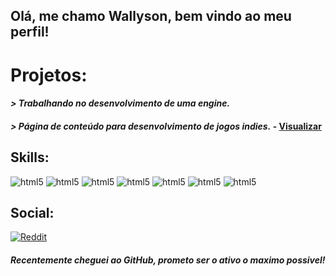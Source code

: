 ## Olá, me chamo Wallyson, bem vindo ao meu perfil!

# Projetos:
#### *> Trabalhando no desenvolvimento de uma engine.*
#### *> Página de conteúdo para desenvolvimento de jogos indies.* - [Visualizar](https://github.com/F8wwa/DevContent)
## Skills:
<div style="display: inline_block"<br/>
<img alig="center" alt="html5" src="https://img.shields.io/badge/HTML5-E34F26?style=for-the-badge&logo=html5&logoColor=white" />
<img alig="center" alt="html5" src="https://img.shields.io/badge/Python-3776AB?style=for-the-badge&logo=python&logoColor=white" />
<img alig="center" alt="html5" src="https://img.shields.io/badge/R-276DC3?style=for-the-badge&logo=r&logoColor=white" />
<img alig="center" alt="html5" src="https://img.shields.io/badge/Lua-2C2D72?style=for-the-badge&logo=lua&logoColor=white" />
<img alig="center" alt="html5" src="https://img.shields.io/badge/Java-ED8B00?style=for-the-badge&logo=java&logoColor=white" />
<img alig="center" alt="html5" src="https://img.shields.io/badge/CSS3-1572B6?style=for-the-badge&logo=css3&logoColor=white" />
<img alig="center" alt="html5" src="https://img.shields.io/badge/powershell-5391FE?style=for-the-badge&logo=powershell&logoColor=white" />
</div>

## Social:
[![Reddit](https://img.shields.io/badge/Reddit-FF4500?style=for-the-badge&logo=reddit&logoColor=white)](https://www.reddit.com/user/Wallyson_M/)

##### Recentemente cheguei ao *GitHub*, prometo ser o ativo o maximo possivel!
